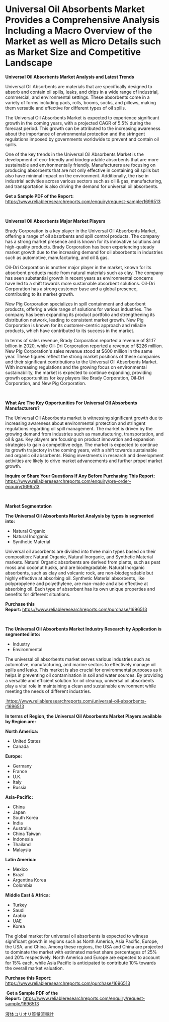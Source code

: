<p><h1>Universal Oil Absorbents Market Provides a Comprehensive Analysis Including a Macro Overview of the Market as well as Micro Details such as Market Size and Competitive Landscape</h1></p><p><strong>Universal Oil Absorbents Market Analysis and Latest Trends</strong></p>
<p><p>Universal Oil Absorbents are materials that are specifically designed to absorb and contain oil spills, leaks, and drips in a wide range of industrial, commercial, and environmental settings. These absorbents come in a variety of forms including pads, rolls, booms, socks, and pillows, making them versatile and effective for different types of oil spills. </p><p>The Universal Oil Absorbents Market is expected to experience significant growth in the coming years, with a projected CAGR of 5.5% during the forecast period. This growth can be attributed to the increasing awareness about the importance of environmental protection and the stringent regulations imposed by governments worldwide to prevent and contain oil spills. </p><p>One of the key trends in the Universal Oil Absorbents Market is the development of eco-friendly and biodegradable absorbents that are more sustainable and environmentally friendly. Manufacturers are focusing on producing absorbents that are not only effective in containing oil spills but also have minimal impact on the environment. Additionally, the rise in industrial activities across various sectors such as oil & gas, manufacturing, and transportation is also driving the demand for universal oil absorbents.</p></p>
<p><strong>Get a Sample PDF of the Report:&nbsp;</strong> <a href="https://www.reliableresearchreports.com/enquiry/request-sample/1696513">https://www.reliableresearchreports.com/enquiry/request-sample/1696513</a></p>
<p>&nbsp;</p>
<p><strong>Universal Oil Absorbents Major Market Players</strong></p>
<p><p>Brady Corporation is a key player in the Universal Oil Absorbents Market, offering a range of oil absorbents and spill control products. The company has a strong market presence and is known for its innovative solutions and high-quality products. Brady Corporation has been experiencing steady market growth due to the increasing demand for oil absorbents in industries such as automotive, manufacturing, and oil & gas.</p><p>Oil-Dri Corporation is another major player in the market, known for its absorbent products made from natural materials such as clay. The company has seen substantial growth in recent years as environmental concerns have led to a shift towards more sustainable absorbent solutions. Oil-Dri Corporation has a strong customer base and a global presence, contributing to its market growth.</p><p>New Pig Corporation specializes in spill containment and absorbent products, offering a wide range of solutions for various industries. The company has been expanding its product portfolio and strengthening its distribution network, leading to consistent market growth. New Pig Corporation is known for its customer-centric approach and reliable products, which have contributed to its success in the market.</p><p>In terms of sales revenue, Brady Corporation reported a revenue of $1.17 billion in 2020, while Oil-Dri Corporation reported a revenue of $226 million. New Pig Corporation's sales revenue stood at $600 million in the same year. These figures reflect the strong market positions of these companies and their significant contributions to the Universal Oil Absorbents Market. With increasing regulations and the growing focus on environmental sustainability, the market is expected to continue expanding, providing growth opportunities for key players like Brady Corporation, Oil-Dri Corporation, and New Pig Corporation.</p></p>
<p>&nbsp;</p>
<p><strong>What Are The Key Opportunities For Universal Oil Absorbents Manufacturers?</strong></p>
<p><p>The Universal Oil Absorbents market is witnessing significant growth due to increasing awareness about environmental protection and stringent regulations regarding oil spill management. The market is driven by the growing demand from industries such as manufacturing, transportation, and oil & gas. Key players are focusing on product innovation and expansion strategies to gain a competitive edge. The market is expected to continue its growth trajectory in the coming years, with a shift towards sustainable and organic oil absorbents. Rising investments in research and development activities are likely to drive market advancements and further propel market growth.</p></p>
<p><strong>Inquire or Share Your Questions If Any Before Purchasing This Report:</strong> <a href="https://www.reliableresearchreports.com/enquiry/pre-order-enquiry/1696513">https://www.reliableresearchreports.com/enquiry/pre-order-enquiry/1696513</a></p>
<p>&nbsp;</p>
<p><strong>Market Segmentation</strong></p>
<p><strong>The Universal Oil Absorbents Market Analysis by types is segmented into:</strong></p>
<p><ul><li>Natural Organic</li><li>Natural Inorganic</li><li>Synthetic Material</li></ul></p>
<p><p>Universal oil absorbents are divided into three main types based on their composition: Natural Organic, Natural Inorganic, and Synthetic Material markets. Natural Organic absorbents are derived from plants, such as peat moss and coconut husks, and are biodegradable. Natural Inorganic absorbents, such as clay and volcanic rock, are non-biodegradable but highly effective at absorbing oil. Synthetic Material absorbents, like polypropylene and polyethylene, are man-made and also effective at absorbing oil. Each type of absorbent has its own unique properties and benefits for different situations.</p></p>
<p><strong>Purchase this Report:&nbsp;</strong><a href="https://www.reliableresearchreports.com/purchase/1696513">https://www.reliableresearchreports.com/purchase/1696513</a></p>
<p>&nbsp;</p>
<p><strong>The Universal Oil Absorbents Market Industry Research by Application is segmented into:</strong></p>
<p><ul><li>Industry</li><li>Environmental</li></ul></p>
<p><p>The universal oil absorbents market serves various industries such as automotive, manufacturing, and marine sectors to effectively manage oil spills and leaks. This market is also crucial for environmental purposes as it helps in preventing oil contamination in soil and water sources. By providing a versatile and efficient solution for oil cleanup, universal oil absorbents play a vital role in maintaining a clean and sustainable environment while meeting the needs of different industries.</p></p>
<p><a href="https://www.reliableresearchreports.com/universal-oil-absorbents-r1696513">&nbsp;https://www.reliableresearchreports.com/universal-oil-absorbents-r1696513</a></p>
<p><strong>In terms of Region, the Universal Oil Absorbents Market Players available by Region are:</strong></p>
<p>
    <p> <strong> North America: </strong>
        <ul>
            <li>United States</li>
            <li>Canada</li>
        </ul>
        </p> 
    <p> <strong> Europe: </strong>
        <ul>
            <li>Germany</li>
            <li>France</li>
            <li>U.K.</li>
            <li>Italy</li>
            <li>Russia</li>
        </ul>
        </p> 
    <p> <strong> Asia-Pacific: </strong>
        <ul>
            <li>China</li>
            <li>Japan</li>
            <li>South Korea</li>
            <li>India</li>
            <li>Australia</li>
            <li>China Taiwan</li>
            <li>Indonesia</li>
            <li>Thailand</li>
            <li>Malaysia</li>
        </ul>
        </p> 
    <p> <strong> Latin America: </strong>
        <ul>
            <li>Mexico</li>
            <li>Brazil</li>
            <li>Argentina Korea</li>
            <li>Colombia</li>
        </ul>
        </p> 
    <p> <strong> Middle East & Africa: </strong>
        <ul>
            <li>Turkey</li>
            <li>Saudi</li>
            <li>Arabia</li>
            <li>UAE</li>
            <li>Korea</li>
        </ul>
    </p>
    </p>
<p><p>The global market for universal oil absorbents is expected to witness significant growth in regions such as North America, Asia Pacific, Europe, the USA, and China. Among these regions, the USA and China are projected to dominate the market with estimated market share percentages of 25% and 20% respectively. North America and Europe are expected to account for 15% each, while Asia Pacific is anticipated to contribute 10% towards the overall market valuation.</p></p>
<p><strong>Purchase this Report: </strong><a href="https://www.reliableresearchreports.com/purchase/1696513">https://www.reliableresearchreports.com/purchase/1696513</a></p>
<p>&nbsp;<strong>Get a Sample PDF of the Report:&nbsp;&nbsp;</strong><a href="https://www.reliableresearchreports.com/enquiry/request-sample/1696513">https://www.reliableresearchreports.com/enquiry/request-sample/1696513</a></p>
<p><strong></strong></p>
<p><p><a href="https://github.com/avwofrml53535/Market-Research-Report-List-2/blob/main/8631485123581.md">液体コリオリ質量流量計</a></p></p>